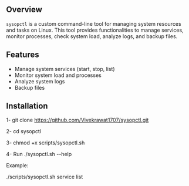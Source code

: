 ## Overview
`sysopctl` is a custom command-line tool for managing system resources and tasks on Linux. This tool provides functionalities to manage services, monitor processes, check system load, analyze logs, and backup files.

## Features
- Manage system services (start, stop, list)
- Monitor system load and processes
- Analyze system logs
- Backup files

## Installation

   1- git clone https://github.com/Vivekrawat1707/sysopctl.git
   
   2- cd sysopctl
   
   3- chmod +x scripts/sysopctl.sh
   
   4- Run ./sysopctl.sh --help


Example:
   
   ./scripts/sysopctl.sh service list

